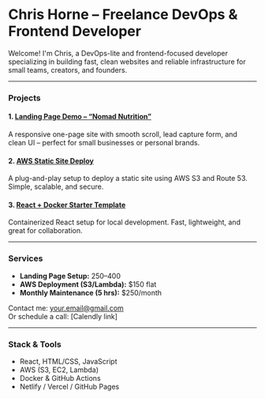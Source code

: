 # Chris Horne – Freelance DevOps & Frontend Developer

Welcome! I'm Chris, a DevOps-lite and frontend-focused developer specializing in building fast, clean websites and reliable infrastructure for small teams, creators, and founders.

---

### Projects

#### 1. [Landing Page Demo – “Nomad Nutrition”](https://github.com/yourname/landing-page-nomad-nutrition)
A responsive one-page site with smooth scroll, lead capture form, and clean UI – perfect for small businesses or personal brands.

#### 2. [AWS Static Site Deploy](https://github.com/yourname/aws-s3-deploy-starter)
A plug-and-play setup to deploy a static site using AWS S3 and Route 53. Simple, scalable, and secure.

#### 3. [React + Docker Starter Template](https://github.com/yourname/docker-react-template)
Containerized React setup for local development. Fast, lightweight, and great for collaboration.

---

### Services

- **Landing Page Setup:** $250–$400
- **AWS Deployment (S3/Lambda):** $150 flat
- **Monthly Maintenance (5 hrs):** $250/month

Contact me: [your.email@gmail.com](mailto:your.email@gmail.com)  
Or schedule a call: [Calendly link]

---

### Stack & Tools

- React, HTML/CSS, JavaScript
- AWS (S3, EC2, Lambda)
- Docker & GitHub Actions
- Netlify / Vercel / GitHub Pages

